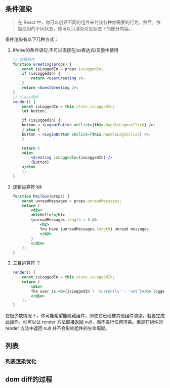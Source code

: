 ## 条件渲染
>在 React 中，你可以创建不同的组件来封装各种你需要的行为。然后，依据应用的不同状态，你可以只渲染对应状态下的部分内容。

条件渲染有以下几种方式：
1. if/else的条件语句,不可以直接在jsx表达式/变量中使用
    ````jsx
    // 函数组件
    function Greeting(props) {
        const isLoggedIn = props.isLoggedIn;
        if (isLoggedIn) {
            return <UserGreeting />;
        }
        return <GuestGreeting />;
    }
    // class组件
    render() {
        const isLoggedIn = this.state.isLoggedIn;
        let button;

        if (isLoggedIn) {
        button = <LogoutButton onClick={this.handleLogoutClick} />;
        } else {
        button = <LoginButton onClick={this.handleLoginClick} />;
        }

        return (
        <div>
            <Greeting isLoggedIn={isLoggedIn} />
            {button}
        </div>
        );
    }
    ````
2. 逻辑运算符 &&
    ````jsx
    function Mailbox(props) {
        const unreadMessages = props.unreadMessages;
        return (
            <div>
            <h1>Hello!</h1>
            {unreadMessages.length > 0 &&
                <h2>
                You have {unreadMessages.length} unread messages.
                </h2>
            }
            </div>
        );
    }
    ````
3. 三目运算符 ？
    ````jsx
    render() {
        const isLoggedIn = this.state.isLoggedIn;
        return (
            <div>
            The user is <b>{isLoggedIn ? 'currently' : 'not'}</b> logged in.
            </div>
        );
    }
    ````

在极少数情况下，你可能希望能隐藏组件，即使它已经被其他组件渲染。若要完成此操作，你可以让 render 方法直接返回 null，而不进行任何渲染。但是在组件的 render 方法中返回 null 并不会影响组件的生命周期。
## 列表


### 列表渲染优化

## dom diff的过程

